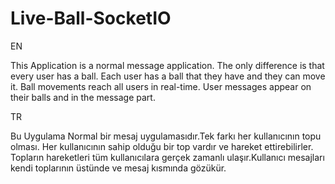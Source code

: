 # Live-Ball-SocketIO
EN

This Application is a normal message application. The only difference is that every user has a ball. Each user has a ball that they have and they can move it. Ball movements reach all users in real-time. User messages appear on their balls and in the message part.

TR

Bu Uygulama Normal bir mesaj uygulamasıdır.Tek farkı her kullanıcının topu olması. Her kullanıcının sahip olduğu bir top vardır ve hareket ettirebilirler. Topların hareketleri tüm kullanıcılara gerçek zamanlı ulaşır.Kullanıcı mesajları kendi toplarının üstünde ve mesaj kısmında gözükür.
